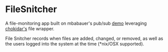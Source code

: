 # FileSnitcher

A file-monitoring app built on mbabauer's pub/sub <a href="https://github.com/mbabauer/meteor_publicationsDemo">demo</a> leveraging <a href="https://github.com/paulmillr/chokidar">chokidar's</a> file wrapper.

File Snitcher records when files are added, changed, or removed, as well as the users logged into the system at the time (*nix/OSX supported).